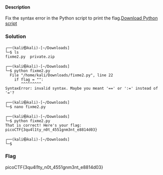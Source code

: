 #### Description

Fix the syntax error in the Python script to print the flag.[Download Python script](https://artifacts.picoctf.net/c/4/fixme2.py)

### Solution
```shell
┌──(kali㉿kali)-[~/Downloads]
└─$ ls
fixme2.py  private.zip
                                                                                                                                 
┌──(kali㉿kali)-[~/Downloads]
└─$ python fixme2.py 
  File "/home/kali/Downloads/fixme2.py", line 22
    if flag = "":
       ^^^^^^^^^
SyntaxError: invalid syntax. Maybe you meant '==' or ':=' instead of '='?
                                                                                                                                 
┌──(kali㉿kali)-[~/Downloads]
└─$ nano fixme2.py 
                                                                                                                                 
┌──(kali㉿kali)-[~/Downloads]
└─$ python fixme2.py
That is correct! Here's your flag: picoCTF{3qu4l1ty_n0t_4551gnm3nt_e8814d03}
                                                                                                                                 
┌──(kali㉿kali)-[~/Downloads]
└─$ 

```
### Flag
picoCTF{3qu4l1ty_n0t_4551gnm3nt_e8814d03}